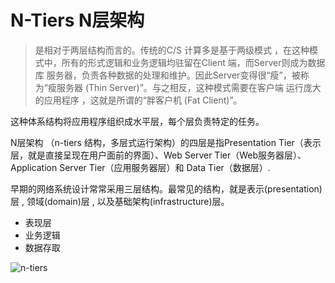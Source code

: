 # N-Tiers N层架构

> 是相对于两层结构而言的。传统的C/S 计算多是基于两级模式 ，在这种模式中，所有的形式逻辑和业务逻辑均驻留在Client 端，而Server则成为数据库 服务器，负责各种数据的处理和维护。因此Server变得很“瘦”，被称为“瘦服务器 (Thin Server)”。与之相反，这种模式需要在客户端 运行庞大的应用程序 ，这就是所谓的“胖客户机 (Fat Client)”。

这种体系结构将应用程序组织成水平层，每个层负责特定的任务。

N层架构 （n-tiers 结构，多层式运行架构）的四层是指Presentation Tier（表示层，就是直接呈现在用户面前的界面）、Web Server Tier（Web服务器层）、 Application Server Tier（应用服务器层）和 Data Tier（数据层）.

早期的网络系统设计常常采用三层结构。最常见的结构，就是表示(presentation)层 , 领域(domain)层 , 以及基础架构(infrastructure)层。

- 表现层
- 业务逻辑
- 数据存取

![n-tiers](https://pic3.zhimg.com/80/v2-b5839c53d542d7de46c2a3da5d9e61ae_720w.webp)

